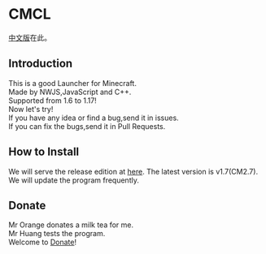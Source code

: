 # CMCL
[中文版](https://github.com/liumingedwin/CMCL/blob/main/Chinese.md)在此。


## Introduction
This is a good Launcher for Minecraft.  
Made by NWJS,JavaScript and C++.  
Supported from 1.6 to 1.17!  
Now let's try!  
If you have any idea or find a bug,send it in issues.  
If you can fix the bugs,send it in Pull Requests.

## How to Install
We will serve the release edition at [here](https://github.com/liumingedwin/CMCL/blob/main/releases.md).
The latest version is v1.7(CM2.7).  
We will update the program frequently.

## Donate
Mr Orange donates a milk tea for me.  
Mr Huang tests the program.  
Welcome to [Donate](https://github.com/liumingedwin/CMCL/blob/main/releases.md)!
